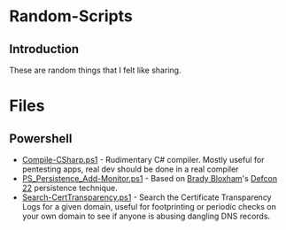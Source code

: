 # Random-Scripts
## Introduction
These are random things that I felt like sharing.  

# Files
## Powershell
* [Compile-CSharp.ps1](Compile-CSharp.ps1) - Rudimentary C# compiler.  Mostly useful for pentesting apps, real dev should be done in a real compiler
* [PS_Persistence_Add-Monitor.ps1](PS_Persistence_Add-Monitor.ps1) - Based on [Brady Bloxham](https://twitter.com/silentbreaksec)'s [Defcon 22](https://www.youtube.com/watch?v=dq2Hv7J9fvk) persistence technique.
* [Search-CertTransparency.ps1](Search-CertTransparency.ps1) - Search the Certificate Transparency Logs for a given domain, useful for footprinting or periodic checks on your own domain to see if anyone is abusing dangling DNS records.
